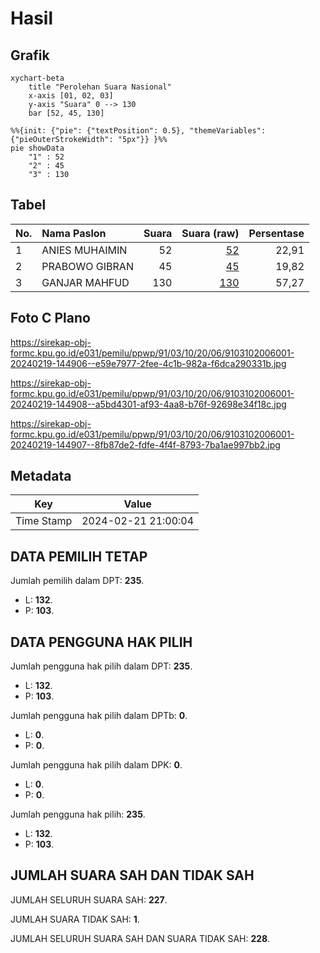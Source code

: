 # Hasil

## Grafik

```mermaid
xychart-beta
    title "Perolehan Suara Nasional"
    x-axis [01, 02, 03]
    y-axis "Suara" 0 --> 130
    bar [52, 45, 130]
```

```mermaid
%%{init: {"pie": {"textPosition": 0.5}, "themeVariables": {"pieOuterStrokeWidth": "5px"}} }%%
pie showData
    "1" : 52
    "2" : 45
    "3" : 130
```

## Tabel

| No. | Nama Paslon    | Suara | Suara (raw) | Persentase |
|:--- |:-------------- | -----:| -----------:| ----------:|
| 1   | ANIES MUHAIMIN | 52    | [52][p-1]   | 22,91      |
| 2   | PRABOWO GIBRAN | 45    | [45][p-2]   | 19,82      |
| 3   | GANJAR MAHFUD  | 130   | [130][p-3]  | 57,27      |


[p-1]: https://github.com/gigit-pemilu/pemilu-2024/blob/main/pilpres/hitung-suara/sub/91-papua/sub/03-jayapura/sub/10-demta/sub/2006-kamdera/sub/001-tps/sub/paslon-1.txt
[p-2]: https://github.com/gigit-pemilu/pemilu-2024/blob/main/pilpres/hitung-suara/sub/91-papua/sub/03-jayapura/sub/10-demta/sub/2006-kamdera/sub/001-tps/sub/paslon-2.txt
[p-3]: https://github.com/gigit-pemilu/pemilu-2024/blob/main/pilpres/hitung-suara/sub/91-papua/sub/03-jayapura/sub/10-demta/sub/2006-kamdera/sub/001-tps/sub/paslon-3.txt

## Foto C Plano

https://sirekap-obj-formc.kpu.go.id/e031/pemilu/ppwp/91/03/10/20/06/9103102006001-20240219-144906--e59e7977-2fee-4c1b-982a-f6dca290331b.jpg

https://sirekap-obj-formc.kpu.go.id/e031/pemilu/ppwp/91/03/10/20/06/9103102006001-20240219-144908--a5bd4301-af93-4aa8-b76f-92698e34f18c.jpg

https://sirekap-obj-formc.kpu.go.id/e031/pemilu/ppwp/91/03/10/20/06/9103102006001-20240219-144907--8fb87de2-fdfe-4f4f-8793-7ba1ae997bb2.jpg


## Metadata

| Key        | Value               |
| ---------- | ------------------- |
| Time Stamp | 2024-02-21 21:00:04 |


## DATA PEMILIH TETAP

Jumlah pemilih dalam DPT: **235**.
 * L: **132**.
 * P: **103**.

## DATA PENGGUNA HAK PILIH

Jumlah pengguna hak pilih dalam DPT: **235**.
 * L: **132**.
 * P: **103**.

Jumlah pengguna hak pilih dalam DPTb: **0**.
 * L: **0**.
 * P: **0**.

Jumlah pengguna hak pilih dalam DPK: **0**.
 * L: **0**.
 * P: **0**.

Jumlah pengguna hak pilih: **235**.
 * L: **132**.
 * P: **103**.

## JUMLAH SUARA SAH DAN TIDAK SAH

JUMLAH SELURUH SUARA SAH: **227**.

JUMLAH SUARA TIDAK SAH: **1**.

JUMLAH SELURUH SUARA SAH DAN SUARA TIDAK SAH: **228**.


